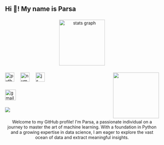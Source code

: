 <h2 align="left">Hi 👋! My name is Parsa</h2>

###

<div align="center">
  <img src="https://github-readme-stats.vercel.app/api?username=parsabarghi&hide_title=false&hide_rank=false&show_icons=true&include_all_commits=true&count_private=true&disable_animations=false&theme=dracula&locale=en&hide_border=false" height="150" alt="stats graph"  />
  
</div>

###

<img align="right" height="150" src="https://user-images.githubusercontent.com/74038190/216122065-2f028bae-25d6-4a3c-bc9f-175394ed5011.png"  />

###

<div align="left">
  <img src="https://cdn.jsdelivr.net/gh/devicons/devicon/icons/python/python-original.svg" height="30" alt="python logo"  />
  <img width="12" />
  <img src="https://github.com/user-attachments/assets/efbf7019-fa20-49ef-a682-b2bda8915f8c" height="30" alt="numpy logo"  />
  <img width="12" />
  <img src="https://github.com/user-attachments/assets/27a896c0-35f5-49ed-b2ce-62fc583b1bef" height="30" alt="js" />
  <img width="12" />

</div>

###

<div align="left">
<a href="mailto:parsabarqi@gmail.com">
<img src="https://img.shields.io/static/v1?message=Gmail&logo=gmail&label=&color=D14836&logoColor=white&labelColor=&style=for-the-badge" height="35" alt="gmail logo" />
</a>
</div>

###


###

<div align="left">
  <img src="https://profile-counter.glitch.me/parsabarghi/count.svg?"  />
</div>

###

<p align="center">Welcome to my GitHub profile! I'm Parsa, a passionate individual on a journey to master the art of machine learning. With a foundation in Python and a growing expertise in data science, I am eager to explore the vast ocean of data and extract meaningful insights.</p>

###
